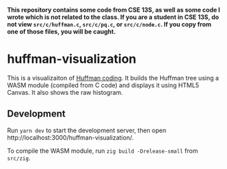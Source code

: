 **This repository contains some code from CSE 13S, as well as some code I wrote which is not related to the class. If you are a student in CSE 13S, do not view `src/c/huffman.c`, `src/c/pq.c`, or `src/c/node.c`. If you copy from one of those files, you will be caught.**

huffman-visualization
=====================

This is a visualizaiton of [Huffman coding](https://en.wikipedia.org/wiki/Huffman_coding). It builds the Huffman tree using a WASM module (compiled from C code) and displays it using HTML5 Canvas. It also shows the raw histogram.

## Development

Run `yarn dev` to start the development server, then open http://localhost:3000/huffman-visualization/.

To compile the WASM module, run `zig build -Drelease-small` from `src/zig`.
